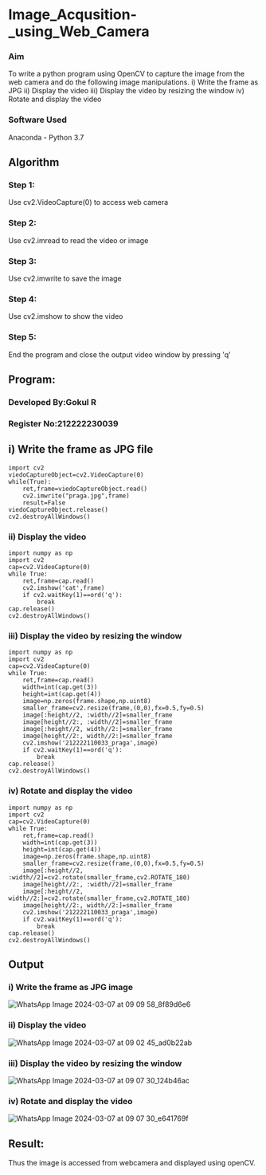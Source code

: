 # Image_Acqusition-_using_Web_Camera
### Aim
To write a python program using OpenCV to capture the image from the web camera and do the following image manipulations. i) Write the frame as JPG ii) Display the video iii) Display the video by resizing the window iv) Rotate and display the video

### Software Used
Anaconda - Python 3.7
## Algorithm
### Step 1:
Use cv2.VideoCapture(0) to access web camera
### Step 2:
Use cv2.imread to read the video or image
### Step 3:
Use cv2.imwrite to save the image
### Step 4:
Use cv2.imshow to show the video
### Step 5:
End the program and close the output video window by pressing 'q'

## Program:
### Developed By:Gokul R
### Register No:212222230039
## i) Write the frame as JPG file
```
import cv2
viedoCaptureObject=cv2.VideoCapture(0)
while(True):
    ret,frame=viedoCaptureObject.read()
    cv2.imwrite("praga.jpg",frame)
    result=False
viedoCaptureObject.release()
cv2.destroyAllWindows()
```
### ii) Display the video
```
import numpy as np
import cv2
cap=cv2.VideoCapture(0)
while True:
    ret,frame=cap.read()
    cv2.imshow('cat',frame)
    if cv2.waitKey(1)==ord('q'):
        break
cap.release()
cv2.destroyAllWindows()
```
### iii) Display the video by resizing the window
```
import numpy as np
import cv2
cap=cv2.VideoCapture(0)
while True:
    ret,frame=cap.read()
    width=int(cap.get(3))
    height=int(cap.get(4))
    image=np.zeros(frame.shape,np.uint8)
    smaller_frame=cv2.resize(frame,(0,0),fx=0.5,fy=0.5)
    image[:height//2, :width//2]=smaller_frame
    image[height//2:, :width//2]=smaller_frame
    image[:height//2, width//2:]=smaller_frame
    image[height//2:, width//2:]=smaller_frame
    cv2.imshow('212222110033_praga',image)
    if cv2.waitKey(1)==ord('q'):
        break
cap.release()
cv2.destroyAllWindows()
```
### iv) Rotate and display the video
```
import numpy as np
import cv2
cap=cv2.VideoCapture(0)
while True:
    ret,frame=cap.read()
    width=int(cap.get(3))
    height=int(cap.get(4))
    image=np.zeros(frame.shape,np.uint8)
    smaller_frame=cv2.resize(frame,(0,0),fx=0.5,fy=0.5)
    image[:height//2, :width//2]=cv2.rotate(smaller_frame,cv2.ROTATE_180)
    image[height//2:, :width//2]=smaller_frame
    image[:height//2, width//2:]=cv2.rotate(smaller_frame,cv2.ROTATE_180)
    image[height//2:, width//2:]=smaller_frame
    cv2.imshow('212222110033_praga',image)
    if cv2.waitKey(1)==ord('q'):
        break
cap.release()
cv2.destroyAllWindows()
```
## Output
### i) Write the frame as JPG image
![WhatsApp Image 2024-03-07 at 09 09 58_8f89d6e6](https://github.com/pragachellapillai/Image_Acqusition-_using_Web_Camera/assets/148254952/62ecbcb4-de26-4088-b0f3-143ea1ab3e14)
### ii) Display the video
![WhatsApp Image 2024-03-07 at 09 02 45_ad0b22ab](https://github.com/pragachellapillai/Image_Acqusition-_using_Web_Camera/assets/148254952/c622381b-4082-4881-8a80-308b482e0589)
### iii) Display the video by resizing the window
![WhatsApp Image 2024-03-07 at 09 07 30_124b46ac](https://github.com/pragachellapillai/Image_Acqusition-_using_Web_Camera/assets/148254952/fcf504ad-0a39-4963-bb9e-0507a2861a54)
### iv) Rotate and display the video
![WhatsApp Image 2024-03-07 at 09 07 30_e641769f](https://github.com/pragachellapillai/Image_Acqusition-_using_Web_Camera/assets/148254952/55bdebf9-ceb0-47d8-98bd-ea3c567da5c4)
## Result:
Thus the image is accessed from webcamera and displayed using openCV.